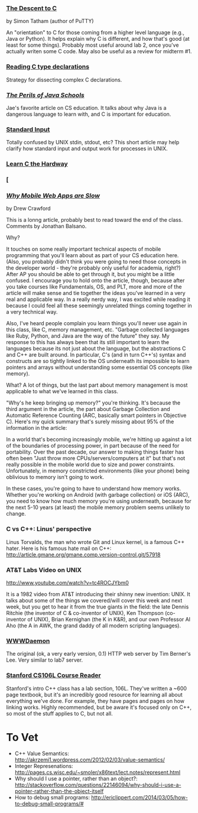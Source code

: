 ### [The Descent to C](http://www.chiark.greenend.org.uk/~sgtatham/cdescent/) ###
by Simon Tatham (author of PuTTY)

An "orientation" to C for those coming from a higher level language (e.g., Java
or Python). It helps explain why C is different, and how that's good (at least
for some things). Probably most useful around lab 2, once you've actually 
writen some C code. May also be useful as a review for midterm #1.


### [Reading C type declarations](http://unixwiz.net/techtips/reading-cdecl.html) ###
Strategy for dissecting complex C declarations.

### [*The Perils of Java Schools*](http://www.joelonsoftware.com/articles/ThePerilsofJavaSchools.html) ###
Jae's favorite article on CS education. It talks about why Java is a dangerous language to learn with, and C is important for education. 


### [Standard Input](http://www.linfo.org/standard_input.html) ###

Totally confused by UNIX stdin, stdout, etc? This short article may help clarify
how standard input and output work for processes in UNIX.


### [Learn C the Hardway](http://c.learncodethehardway.org/book/) ###


### [


### [*Why Mobile Web Apps are Slow*](http://sealedabstract.com/rants/why-mobile-web-apps-are-slow/) ###
by Drew Crawford

This is a lonng article, probably best to read toward the end of the class.
Comments by Jonathan Balsano.

Why?

It touches on some really important technical aspects of mobile programming
that you'll learn about as part of your CS education here. (Also, you probably
didn't think you were going to need those concepts in the developer world -
they're probably only useful for academia, right?) After AP you should be able
to get through it, but you might be a little confused. I encourage you to hold
onto the article, though, because after you take courses like Fundamentals, OS,
and PLT, more and more of the article will make sense and tie together the
ideas you've learned in a very real and applicable way. In a really nerdy way,
I was excited while reading it because I could feel all these seemingly
unrelated things coming together in a very technical way.

Also, I've heard people complain you learn things you'll never use again in
this class, like C, memory management, etc. "Garbage collected languages like
Ruby, Python, and Java are the way of the future" they say. My response to this
has always been that its still important to learn the languages because its not
just about the language, but the abstractions C and C++ are built around. In
particular, C's (and in turn C++'s) syntax and constructs are so tightly linked
to the OS underneath its impossible to learn pointers and arrays without
understanding some essential OS concepts (like memory).

What?
A lot of things, but the last part about memory management is most applicable
to what we've learned in this class.

"Why's he keep bringing up memory?" you're thinking. It's because the third
argument in the article, the part about Garbage Collection and Automatic
Reference Counting (ARC, basically smart pointers in Objective C). Here's my
quick summary that's surely missing about 95% of the information in the
article:

In a world that's becoming increasingly mobile, we're hitting up against a lot
of the boundaries of processing power, in part because of the need for
portability. Over the past decade, our answer to making things faster has often
been "Just throw more CPUs/servers/computers at it" but that's not really
possible in the mobile world due to size and power constraints. Unfortunately,
in memory constricted environments (like your phone) being oblivious to memory
isn't going to work. 

In these cases, you're going to have to understand how memory works. Whether
you're working on Android (with garbage collection) or iOS (ARC), you need to
know how much memory you're using underneath, because for the next 5-10 years
(at least) the mobile memory problem seems unlikely to change.

### C vs C++: Linus' perspective ###
Linus Torvalds, the man who wrote Git and Linux kernel, is a famous
C++ hater.  Here is his famous hate mail on C++: http://article.gmane.org/gmane.comp.version-control.git/57918

### AT&T Labs Video on UNIX ###
http://www.youtube.com/watch?v=tc4ROCJYbm0

It is a 1982 video from AT&T introducing their shinny new invention: UNIX.  It talks about some of the things we covered/will cover this week and next week, but you get to hear it from the true giants in the field: the late Dennis Ritchie (the inventor of C & co-inventor of UNIX), Ken Thompson (co-inventor of UNIX), Brian Kernighan (the K in K&R), and our own Professor Al Aho (the A in AWK, the grand daddy of all modern scripting languages).


### [WWWDaemon](https://github.com/NotTheRealTimBL/WWWDaemon/blob/master/old/V0.1/daemon.c) ###
The original (ok, a very early version, 0.1) HTTP web server by Tim Berner's Lee. Very similar to lab7 server.


### [Stanford CS106L Course Reader](http://web.stanford.edu/class/cs106l/course_reader.html) ###
Stanford's intro C++ class has a lab section, 106L. They've written a ~600 page textbook, but it's an incredibly good resource for learning all about everything we've done. For example, they have pages and pages on how linking works. Highly recommended, but be aware it's focused only on C++, so most of the stuff applies to C, but not all.



# To Vet #
* C++ Value Semantics: http://akrzemi1.wordpress.com/2012/02/03/value-semantics/
* Integer Represenations: http://pages.cs.wisc.edu/~smoler/x86text/lect.notes/represent.html
* Why should I use a pointer, rather than an object?: http://stackoverflow.com/questions/22146094/why-should-i-use-a-pointer-rather-than-the-object-itself
* How to debug small programs: http://ericlippert.com/2014/03/05/how-to-debug-small-programs/#
